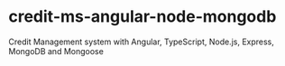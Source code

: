 # credit-ms-angular-node-mongodb
Credit Management system with Angular, TypeScript, Node.js, Express, MongoDB and Mongoose
